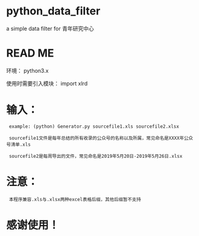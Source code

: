 # python_data_filter
a simple data filter for 青年研究中心 

# READ ME
环境：
     python3.x

使用时需要引入模块：
     import xlrd

# 输入：

     example: (python) Generator.py sourcefile1.xls sourcefile2.xlsx
     
     sourcefile1文件是每年总结的所有收录的公众号的名称以及所属，常见命名是XXXX年公众号清单.xls
     
     sourcefile2是每周导出的文件，常见命名是2019年5月20日-2019年5月26日.xlsx
     
     
# 注意：

     本程序兼容.xls与.xlsx两种excel表格后缀，其他后缀暂不支持


# 感谢使用！
